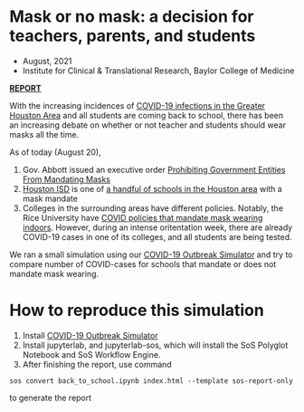 
# Mask or no mask: a decision for teachers, parents, and students

* August, 2021
* Institute for Clinical & Translational Research, Baylor College of Medicine


[**REPORT**]()

With the increasing incidences of [COVID-19 infections in the Greater Houston Area](https://www.tmc.edu/coronavirus-updates/daily-new-covid-19-positive-cases-for-the-greater-houston-area/) and all students are coming back to school, there has been an increasing debate on whether or not teacher and students should wear masks all the time.

As of today (August 20),
1. Gov. Abbott issued an executive order [Prohibiting Government Entities From Mandating Masks](https://gov.texas.gov/news/post/governor-abbott-issues-executive-order-prohibiting-government-entities-from-mandating-masks)
2. [Houston ISD](https://www.houstonisd.org/) is one of [a handful of schools in the Houston area](https://www.khou.com/article/news/health/coronavirus/masks-houston-school-districts-covid-coronavirus/285-25154fcd-97ae-4d8b-9444-be77a0b58f89) with a mask mandate
3. Colleges in the surrounding areas have different policies. Notably, the Rice University have [COVID policies that mandate mask wearing indoors](https://coronavirus.rice.edu/policies). However, during an intense oritentation week, there are already COVID-19 cases in one of its colleges, and all students are being tested.

We ran a small simulation using our [COVID-19 Outbreak Simulator](https://ictr.github.io/covid19-outbreak-simulator/) and try to compare number of COVID-cases for schools that mandate or does not mandate mask wearing.

# How to reproduce this simulation

1. Install [COVID-19 Outbreak Simulator]()
2. Install jupyterlab, and jupyterlab-sos, which will install the SoS Polyglot Notebook and SoS Workflow Engine.
3. After finishing the report, use command

  ```
  sos convert back_to_school.ipynb index.html --template sos-report-only
  ```
  to generate the report